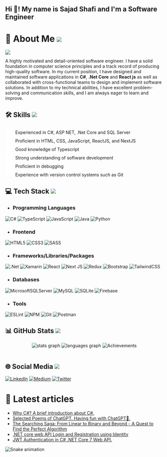 ## Hi 👋! My name is Sajad Shafi and I'm a Software Engineer

# 💫 About Me <img style="width:20px;" src="https://res.cloudinary.com/dey4dramc/image/upload/v1682335394/right-arrow_ojgvmh.png"/>

<div class="about-section">
  <img class="gif-anime" src="https://media.giphy.com/media/RbDKaczqWovIugyJmW/giphy.gif"  />
  <p style="margin-top:.5rem;" class="about-me"> A highly motivated and detail-oriented software engineer. I have a solid foundation in computer science principles and a track record of producing high-quality software. In my current position, I have designed and maintained software applications in <b>C#</b>, <b>.Net Core</b> and <b>React js</b> as well as collaborated with cross-functional teams to design and implement software solutions. In addition to my technical abilities, I have excellent problem-solving and communication skills, and I am always eager to learn and improve.</p>
</div>

## 🛠️ Skills <img style="width:20px;" src="https://res.cloudinary.com/dey4dramc/image/upload/v1682335394/right-arrow_ojgvmh.png"/>

  <span>
    <img src="./arrow.svg" />
  </span>
  <span style="margin-left:4px;">Experienced in C#, ASP NET, .Net Core and SQL Server</span>
  <br>
  <span>
      <img src="./arrow.svg" />
  </span>
  <span style="margin-left:4px;">Proficient in HTML, CSS, JavaScript, ReactJS, and NextJS</span>
<br>
  <span>
      <img src="./arrow.svg" />
  </span>
  <span style="margin-left:4px;">Good knowledge of Typescript</span>
<br>
  <span>
      <img src="./arrow.svg" />
  </span>
  <span style="margin-left:4px;">Strong understanding of software development</span>
  <br>
  <span>
      <img src="./arrow.svg" />
  </span>
  <span style="margin-left:4px;">Proficient in debugging</span>
  <br>
  <span>
      <img src="./arrow.svg" />
  </span>
  <span style="margin-left:4px;">Experience with version control systems such as Git</span>
</ul>
<br>

## 💻 Tech Stack <img style="width:20px;" src="https://res.cloudinary.com/dey4dramc/image/upload/v1682335394/right-arrow_ojgvmh.png"/>

- ### Programming Languages

![C#](https://img.shields.io/badge/c%23-%23239120.svg?style=flat&logo=c-sharp&logoColor=white)
![TypeScript](https://img.shields.io/badge/typescript-%23007ACC.svg?style=flat&logo=typescript&logoColor=white)
![JavaScript](https://img.shields.io/badge/javascript-%23323330.svg?style=flat&logo=javascript&logoColor=%23F7DF1E)
![Java](https://img.shields.io/badge/java-%23ED8B00.svg?style=flat&logo=java&logoColor=white)
![Python](https://img.shields.io/badge/python-3670A0?style=flat&logo=python&logoColor=ffdd54)

- ### Frontend

![HTML5](https://img.shields.io/badge/html5-%23E34F26.svg?style=flat&logo=html5&logoColor=white)
![CSS3](https://img.shields.io/badge/css3-%231572B6.svg?style=flat&logo=css3&logoColor=white)
![SASS](https://img.shields.io/badge/SASS-hotpink.svg?style=flat&logo=SASS&logoColor=white)

- ### Frameworks/Libraries/Packages

![.Net](https://img.shields.io/badge/.NET-5C2D91?style=flat&logo=.net&logoColor=white)
![Xamarin](https://img.shields.io/badge/Xamarin-3199DC?style=flat&logo=xamarin&logoColor=white)
![React](https://img.shields.io/badge/react-%2320232a.svg?style=flat&logo=react&logoColor=%2361DAFB)
![Next JS](https://img.shields.io/badge/Next-black?style=flat&logo=next.js&logoColor=white)
![Redux](https://img.shields.io/badge/redux-%23593d88.svg?style=flat&logo=redux&logoColor=white)
![Bootstrap](https://img.shields.io/badge/bootstrap-%23563D7C.svg?style=flat&logo=bootstrap&logoColor=white)
![TailwindCSS](https://img.shields.io/badge/tailwindcss-%2338B2AC.svg?style=flat&logo=tailwind-css&logoColor=white)

- ### Databases

![MicrosoftSQLServer](https://img.shields.io/badge/Microsoft%20SQL%20Sever-CC2927?style=flat&logo=microsoft%20sql%20server&logoColor=white)
![MySQL](https://img.shields.io/badge/mysql-%2300f.svg?style=flat&logo=mysql&logoColor=white)
![SQLite](https://img.shields.io/badge/sqlite-%2307405e.svg?style=flat&logo=sqlite&logoColor=white)
![Firebase](https://img.shields.io/badge/firebase-%23039BE5.svg?style=flat&logo=firebase)

- ### Tools

![ESLint](https://img.shields.io/badge/ESLint-4B3263?style=flat&logo=eslint&logoColor=white)
![NPM](https://img.shields.io/badge/NPM-%23000000.svg?style=flat&logo=npm&logoColor=white)
![Git](https://camo.githubusercontent.com/f7c3ee03e8c0f6b42e081dbc1d4baf4d524919bc7272ad550020871b8cd5ee98/68747470733a2f2f696d672e736869656c64732e696f2f62616467652f2d4769742d4630353033323f7374796c653d666c6174266c6f676f3d676974266c6f676f436f6c6f723d7768697465)
![Postman](https://img.shields.io/badge/Postman-FF6C37?style=flat&logo=postman&logoColor=white)
<br>

## 📊 GitHub Stats <img style="width:20px;" src="https://res.cloudinary.com/dey4dramc/image/upload/v1682335394/right-arrow_ojgvmh.png"/>

<div align="center">
  <img src="https://github-readme-stats-sigma-five.vercel.app/api?username=sajadshafi&hide_title=true&theme=synthwave&hide_border=false&include_all_commits=false&count_private=false" height="150" alt="stats graph"  />
  <img src="https://github-readme-stats-sigma-five.vercel.app/api/top-langs?username=sajadshafi&locale=en&hide_title=false&layout=compact&card_width=320&langs_count=5&theme=synthwave&hide_border=false" height="150" alt="languages graph"  />
  <img src="https://github-readme-streak-stats.herokuapp.com/?user=sajadshafi&theme=synthwave&hide_border=false" height="150" alt="Achievements"  />
</div>

<br>

## 🌐 Social Media <img style="width:15px;" src="https://res.cloudinary.com/dey4dramc/image/upload/v1682335394/right-arrow_ojgvmh.png"/>

[![LinkedIn](https://img.shields.io/badge/LinkedIn-%230077B5.svg?logo=linkedin&logoColor=white)](https://linkedin.com/in/sajadshafi)
[![Medium](https://img.shields.io/badge/Medium-12100E?logo=medium&logoColor=white)](https://medium.com/@sajadshafi)
[![Twitter](https://img.shields.io/badge/Twitter-%231DA1F2.svg?logo=Twitter&logoColor=white)](https://twitter.com/sajadshafi_dev)
<br clear="both">

# 📝 Latest articles
<!-- BLOG-POST-LIST:START -->
- [Why C#? A brief introduction about C#.](https://www.birdscode.com/articles/why-c-a-brief-introduction-about-c)
- [Selected Poems of ChatGPT. Having fun with ChatGPT🤔.](https://www.birdscode.com/articles/selected-poems-of-chatgpt-having-fun-with-chatgpt)
- [The Searching Saga: From Linear to Binary and Beyond - A Quest to Find the Perfect Algorithm](https://www.birdscode.com/articles/the-searching-saga-from-linear-to-binary-and-beyond---a-quest-to-find-the-perfect-algorithm)
- [.NET core web API Login and Registration using Identity](https://www.birdscode.com/articles/net-core-web-api-login-and-registration-using-identity)
- [JWT Authentication in C# .NET Core 7 Web API.](https://www.birdscode.com/articles/jwt-authentication-in-c-net-core-7-web-api)
<!-- BLOG-POST-LIST:END -->

<img src="https://res.cloudinary.com/dey4dramc/image/upload/v1682334118/snake_ujoyoz.svg" alt="Snake animation" />

